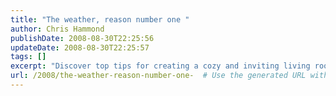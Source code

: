 ```yaml
---
title: "The weather, reason number one "
author: Chris Hammond
publishDate: 2008-08-30T22:25:56
updateDate: 2008-08-30T22:25:57
tags: []
excerpt: "Discover top tips for creating a cozy and inviting living room that combines style and comfort. Transform your space with these easy ideas."
url: /2008/the-weather-reason-number-one-  # Use the generated URL with year
---
```


